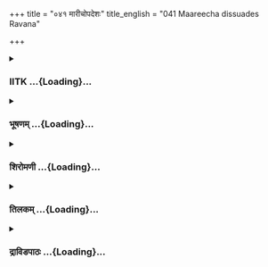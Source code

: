 +++
title = "०४१ मारीचोपदेशः"
title_english = "041 Maareecha dissuades Ravana"

+++
<div caption="श्रीराम-हरिसीताराममूर्ति-घनपाठिभ्यां वचनम्" class="audioEmbed" src="https://archive.org/download/Ramayana-recitation-Sriram-harisItArAmamUrti-Ghanapaati-v2/Kanda_3/Kanda_3_ARK-041-Maaricho_Upadeshaha.mp3"></div>

<div class="js_include collapsed" newlevelforh1="3" title="IITK" unfilled url="/purANam/rAmAyaNam/audIchya-pAThaH/iitk/3_araNyakANDam/04-sItApaharaNam/041_mArIchopadeshaH.md">
<details><summary><h3>IITK ...{Loading}...</h3></summary>

Maricha's admonitions and warnings to Ravana



#### श्लोकः
##### मूलम्
आज्ञप्तो राजवद्वाक्यं प्रतिकूलं निशाचरः।  
अब्रवीत्परुषं वाक्यं मारीचो राक्षसाधिपम्॥3.41.1॥

##### शब्दार्थः
निशाचरः demon, प्रतिकूलम् adversely, राजवत् royal, आज्ञप्तः commanded, मारीचः Maricha, राक्षसाधिपम् to the king of the demons, परुषम् harsh, वाक्यम् words, अब्रवीत् said.

##### आङ्ग्लानुवादः
At this royal command which was against his interest Maracha used harsh words to the demonkingः



#### श्लोकः
##### मूलम्
केनायमुपदिष्टस्ते विनाशः पापकर्मणा।  
सपुत्रस्य सराष्ट्रस्य सामात्यस्य निशाचर॥3.41.2॥

##### शब्दार्थः
निशाचर Ravana, सपुत्रस्य with your sons, सराष्ट्रस्य with the kingdom, सामात्यस्य with the ministers, ते to you, अयम् this, विनाशः destruction, पापकर्मणा sinful action, केन by whom, उपदिष्टः advised.

##### आङ्ग्लानुवादः
Who is that sinner who has given you this advice which will spell destruction on you, your sons, your kingdom and your ministers ?



#### श्लोकः
##### मूलम्
कस्त्वया सुखिना राजन्नाभिनन्दति पापकृत्।  
केनेदमुपदिष्टं ते मृत्युद्वारमुपायतः॥3.41.3॥

##### शब्दार्थः
राजन् king, कः who, पापकृत् sinner, सुखिना happy one, त्वया by you, नाभिनन्दति not tolerate, मृत्युद्वारम् death gate, इदम् this, केन by whom, ते you, उपायतः cunningly, उपदिष्टम्  advised.

##### आङ्ग्लानुवादः
Which sinner is not able to see you happy? O king by whom is this gate of death  
shown to you cunningly?



#### श्लोकः
##### मूलम्
शत्रवस्तव सुव्यक्तं हीनवीर्या निशाचराः।  
इच्छन्ति त्वां विनश्यन्तमुपरुद्धं बलीयसा॥3.41.4॥

##### शब्दार्थः
तव your, शत्रवः enemies, हीनवीर्याः deprived of valour, निशाचराः demons, त्वाम् you, बलीयसा by a strong person, उपरुद्धम् obstructed, विनश्यन्तम् being destroyed, इच्छन्ति they like, सुव्यक्तम् it is very clear,

##### आङ्ग्लानुवादः
This is clear that your enemy demons are now powerless. Hence they want you to be engaged with a stronger power and be destroyed.



#### श्लोकः
##### मूलम्
केनेदमुपदिष्टं ते क्षुद्रेणाहितवादिना।  
यस्त्वामिच्छति नश्यन्तं स्वकृतेन निशाचर॥3.41.5॥

##### शब्दार्थः
निशाचर O nightwalker (Ravana), यः he who, त्वाम् to you, स्वकृतेन by your own action, नश्यन्तम् being destroyed, इच्छति wishes, क्षुद्रेण by a mean fellow, अहितवादिना one who gives wrong advice, केन by whom, इदम् this, ते to you, उपदिष्टम् advised.

##### आङ्ग्लानुवादः
O Ravana by which mean fellow is this advice given against your welfare? Who wants you to be destroyed by your own action.



#### श्लोकः
##### मूलम्
वध्याः खलु न हन्यन्ते सचिवास्तव रावण।  
ये त्वामुत्पथमारूढं न निगृह्णन्ति सर्वशः॥3.41.6॥

##### शब्दार्थः
रावण Ravana, उत्पथम् wrong path, आरूढम् you ascended, त्वाम् you, ये those, सर्वशः by all means, न निगृह्णन्ति do not prevent, तव सचिवाः your ministers, वध्याः खलु deserve to be slayed, न हन्यन्ते they are not slain?

##### आङ्ग्लानुवादः
O Ravana the ministers should have prevented you by all means from adopting this  wrong path. Since they have not done so, they deserve to be spain.



#### श्लोकः
##### मूलम्
अमात्यैः कामवृत्तो हि राजा कापथमाश्रितः।  
निग्राह्यस्सर्वथा सदभिर्न निग्राह्यो निगृह्यसे॥3.41.7॥

##### शब्दार्थः
कामवृत्तः lustful, कापथम् evil path, आश्रितः resorted to, राजा king, सद्भिः by the good people, अमात्यैः by ministers, सर्वथा always, निग्राह्यः हि should be stopped, निग्राह्यः prevent, न निगृह्यसे not prevented.

##### आङ्ग्लानुवादः
Good ministrers should always prevent a lustful king from taking resourse to an evil path. Why were you not stopped, even though you deserve to be checked.



#### श्लोकः
##### मूलम्
धर्ममर्थं च कामं च यशश्च जयतां वर।  
स्वामिप्रसादात्सचिवाः प्राप्नुवन्ति निशाचर॥3.41.8॥

##### शब्दार्थः
जयताम् among the successful, वर best, निशाचर demons, Ravana, सचिवाः ministers, धर्मम् righteousness, अर्थं च prosperity, कामं च and pleasures, यशश्च and fame, स्वामिप्रसादात् by the grace of the king, प्राप्नुवन्ति attain.

##### आङ्ग्लानुवादः
O Ravana  the best among the successful ministers attain piety, prosperity, pleasures and fame by the grace of the king.



#### श्लोकः
##### मूलम्
विपर्यये तु तत्सर्वं व्यर्थं भवति रावण।  
व्यसनं स्वामिवैगुण्यात्प्राप्नुवन्तीतरे जनाः॥3.41.9॥

##### शब्दार्थः
रावण Ravana, विपर्यये if it be otherwise, तत् then, सर्वम् everything (the four attainments), व्यर्थं भवति will become useless, स्वामि वैगुण्यात् by the vices of the king, इतरे जनाः others, व्यसनम् calamity, प्राप्नुवन्ति suffer.

##### आङ्ग्लानुवादः
Otherwise evrything will become useless, O Ravana  Others will suffer calamities on account of their master's vices.



#### श्लोकः
##### मूलम्
राजमूलो हि धर्मश्च जयश्च जयतां वर।  
तस्मात्सर्वास्ववस्थासु रक्षितव्या नराधिपाः॥3.41.10॥

##### शब्दार्थः
जयताम् among the victorious, वर best one, धर्मश्च righteousness, जयश्च victory, राजमूलः the king is the root, हि indeed, तस्मात् therefore, सर्वासु in all, अवस्थासु stages, नराधिपाः kings, रक्षितव्याः deserve to be protected.

##### आङ्ग्लानुवादः
O Ravana, the best among the victorious indeed the king is at the root of righteousness and victory.Therefore, the king should be protected by all at every stage.



#### श्लोकः
##### मूलम्
राज्यं पालयितुं शक्यं न तीक्ष्णेन निशाचर।  
न चापि प्रतिकूलेन नाविनीतेन राक्षस॥3.41.11॥

##### शब्दार्थः
राक्षस demons, निशाचर nightwalker, तीक्ष्णेन by a rude one, राज्यम् kingdom, पालयितुम् to rule, न शक्यम् is not possible, प्रतिकूलेन by a hostile one, न not, अविनीतेन by an impolite one, न not.

##### आङ्ग्लानुवादः
O nightwalking demon  a kingdom cannnot be governed by a king who is rude or hostile or impolite.



#### श्लोकः
##### मूलम्
ये तीक्ष्णमन्त्रास्सचिवा भज्यन्ते सह तेन वै।  
विषमे तुरगा श्शीघ्रा मन्दसारथयो यथा॥3.41.12॥

##### शब्दार्थः
ये whoever, सचिवाः ministers, तीक्ष्णमन्त्राः who adopt improper strategies, मन्दसारथयः when the charioteer is driving slow, शीघ्राः swiftly, तुरगाः horses, विषमे यथा on a rugged surface, likewise, तेन by that, सह along with, भज्यन्ते वै are overthrown.

##### आङ्ग्लानुवादः
Ministers who adopt improper strategies go down along with the king just like swift horses driven by a slow charioteer on a rugged terrain.



#### श्लोकः
##### मूलम्
बहवस्साधवो लोके युक्ता धर्ममनुष्ठिताः।  
परेषामपराधेन विनष्टास्सपरिच्छदाः॥3.41.13॥

##### शब्दार्थः
लोके in this world, युक्ताः engaged, धर्मम् rightful duty, अनुष्ठिताः following, बहवः many, साधवः pious, परेषाम् of others, अपराधेन by their mistakes, सपरिच्छदाः along with their kith and kin, विनष्टाः ruined.

##### आङ्ग्लानुवादः
Persons who walk the righteous path go down in this world along with their kith and kin due to the mistakes committed by others .



#### श्लोकः
##### मूलम्
स्वामिना प्रतिकूलेन प्रजास्तीक्ष्णेन रावण।  
रक्ष्यमाणा न वर्धन्ते मेषा गोमायुना यथा॥3.41.14॥

##### शब्दार्थः
रावण Ravana, प्रतिकूलेन by an unfavourable, तीक्ष्णेन by a rude one, स्वामिना by the  master, रक्ष्यमाणाः protected, प्रजाः people, गोमायुना by a jackal, मेषाः यथा like sheep, न वर्धन्ते do not grow.

##### आङ्ग्लानुवादः
O Ravana, people who are ruled by a cruel and hostile king will not grow like the sheep protected by a jackal.



#### श्लोकः
##### मूलम्
अवश्यं विनशिष्यन्ति सर्वे रावण राक्षसाः।  
येषां त्वं कर्कशो राजा दुर्बुद्धिरजितेन्द्रियः॥3.41.15॥

##### शब्दार्थः
रावण O Ravana, येषाम् of whom, कर्कशः  rude , दुर्बुद्धिः evilminded, अजितेन्द्रियः having no control over the senses, त्वम् you, राजा king, सर्वे all, राक्षसाः demons, अवश्यम् surely, विनशिष्यन्ति perish.

##### आङ्ग्लानुवादः
Under a rude, crooked king whose senses are not under his control the demons will surely perish.



#### श्लोकः
##### मूलम्
तदिदं काकतालीयं घोरमासादितं मया।  
अत्र किं शोचनीयस्त्वं ससैन्यो विनशिष्यसि॥3.41.16॥

##### शब्दार्थः
मया I, काकतालीयम् accidental, घोरम् dreadful, तत् that, इदम् this, आसादितम् reached, अत्र here, किम् what, त्वम् you, शोचनीयः deplorable, ससैन्यः along with your army, विनशिष्यसि   will perish.

##### आङ्ग्लानुवादः
I am faced with  this dreadful disaster accidentally. You will not only be in a miserable state because of your misdeeds, you will perish along with your army.



#### श्लोकः
##### मूलम्
मां निहत्य तु रामश्च न चिरात्त्वां वधिष्यति।  
अनेन कृतकृत्योऽस्मि म्रियेयमरिणा हतः॥3.41.17॥

##### शब्दार्थः
रामः Rama, माम् me, निहत्य after killing, न चिरात् soon, त्वाम् you, वधिष्यति will kill, अरिणा by the enemy, हतः slayed, म्रियेयम् I will die, अनेन by this, कृतकृत्यः accomplished, अस्मि I will be.

##### आङ्ग्लानुवादः
Rama will kill you not long after killing me.Hence even if I die in the hands of the enemy, my desire will be fulfilled.



#### श्लोकः
##### मूलम्
दर्शनादेव रामस्य हतं मामवधारय।  
आत्मानं च हतं विद्धि हृत्वा सीतां सबान्धवम्॥3.41.18॥

##### शब्दार्थः
रामस्य Rama's, दर्शनादेव by mere sight, माम् me, हतम् a dead one, अवधारय presume, सीताम् Sita, हृत्वा abducting, सबान्धवम् along with your kith and kin, आत्मानम् yourself, हतम् killed, विद्धि  understand.

##### आङ्ग्लानुवादः
Yu most understand that if I die at the very sight of Rama, you along with your relatives will perish with the abduction of Sita.



#### श्लोकः
##### मूलम्
आनयिष्यसि चेत्सीतामाश्रमात्सहितो मया।  
नैवत्वमसि नाहं च नैव लङ्का न राक्षसाः॥3.41.19॥

##### शब्दार्थः
मया सहितः along with me, आश्रमात् from the hermitage, सीताम् Sita, आनयिष्यसि चेत् if you bring, त्वम् नैव असि you will not survive, अहं च I also, न लङ्का nor Lanka, नैव not, राक्षसाः  
demons, न not.

##### आङ्ग्लानुवादः
If you bring Sita from the hermitage with my assistance, know that none of us will surviveyou nor I, nor Lanka , nor the demons.



#### श्लोकः
##### मूलम्
निवार्यमाणस्तु मया हितैषिणा न मृष्यसे वाक्यमिदं निशाचर।  
परेतकल्पा हि गतायुषो नरा हितं न गृह्णन्ति सुहृद्भिरीरितम्॥3.41.20॥

##### शब्दार्थः
निशाचर Ravana, हितैषिणा by your wellwisher, मया by me, निवार्यमाणः  warned, इदम् this, वाक्यम् words, न मृष्यसे do not comprehend, गतायुषः men of reduced life span, परेतकल्पाः almost dead, नराः people, सुहृद्भिः by friends, ईरितम् told, हितम्  good advice, न गृह्णन्ति हि not accept.

##### आङ्ग्लानुवादः
O Ravana, you do not understand this word of warning coming from your wellwisher. Men who are going to die do not heed the advice given by their friends.  

#### समाप्तिः
 श्रीमद्रामायणे वाल्मीकीय आदिकाव्ये अरण्यकाण्डे एकचत्वारिंशस्सर्गः॥  
Thus ends the fortyfirst sarga of Aranyakanda of the holy Ramayana the first epic composed by sage Valmiki.

</details>
</div>
<div class="js_include collapsed" newlevelforh1="3" title="भूषणम्" unfilled url="/purANam/rAmAyaNam/audIchya-pAThaH/TIkA/bhUShaNa_iitk/3_araNyakANDam/04-sItApaharaNam/041_mArIchopadeshaH.md">
<details><summary><h3>भूषणम् ...{Loading}...</h3></summary>



आज्ञप्तो ऽराजवद्वाक्यं प्रतिकूलं निशाचरः ।  

अब्रवीत् परुषं वाक्यं मरीचो राक्षसाधिपम्  ॥  ३।४१।१  ॥   

येन सर्वात्मना वर्ज्यं प्रातिकूल्यं हितैषिणाम् । सर्वलोकानुकूलं तमाश्रये
रघुनायकम्  ॥  आज्ञप्त इत्यादि । अराजवत् यदा रामप्रातिकूल्ये
प्रवृत्तस्तदैव राजत्वं गतमिति मुनेराशयः । यद्वा राजवत् राजार्हं
"तदर्हम्" इत्यर्हार्थं वतिः । यद्वा राजवदिति पूर्वसर्गोक्तमौद्धत्यं
लक्ष्यते । वाक्यं वाक्यार्थानुष्ठानं मृगरूपमासाद्य त्वया
गन्तव्यमित्येवंरूपं प्रतीत्यर्थः । यद्वा प्रतिकूलं वाक्यम् आज्ञप्तः
चोदितः उक्त इत्यर्थः  ॥  ३।४१।१  ॥   

  

केनायमुपदिष्टस्ते विनाशः पापकर्मणा ।  

सपुत्रस्य सराष्ट्रस्य सामात्यस्य निशाचर  ॥  ३।४१।२  ॥   

विनाशः विनाशोपायः  ॥  ३।४१।२  ॥   

  

कस्त्वया सुखिना राजन्नाभिनन्दति पापकृत् ।  

केनेदमुपदिष्टं ते मुत्युद्वारमुपायतः  ॥  ३।४१।३  ॥   

सुखिना त्वया, अवस्थानमिति शेषः । मृत्युद्वारं मृत्युद्वारतुल्यमिदं
कार्यम् । उपायतः व्याजेन  ॥  ३।४१।३  ॥   

  

शत्रवस्तव सुव्यक्तं हीनवीर्या निशाचराः ।  

इच्छन्ति त्वां विनश्यन्तमुपरुद्धं बलीयसा  ॥  ३।४१।४  ॥   

बलीयसा रामेण । उपरुद्धम् आक्रान्तम् । अत एव विनश्यन्तं त्वामिच्छन्ति
त्वद्विनाशं रामविरोधमुखेनेच्छन्तीत्यर्थः  ॥  ३।४१।४  ॥   

  

केनेदमुपदिष्टं ते क्षुद्रेणाहितवादिना ।  

यस्त्वामिच्छति नश्यन्तं स्वकृतेन निशाचर  ॥  ३।४१।५  ॥   

न केवलं शत्रवः तत्रापि क्षुद्रा एवेदं कार्यमिच्छन्तीत्याह केनेति ।
स्वकृतेन त्वत्कृताकृत्येन  ॥  ३।४१।५  ॥   

  

वध्याः खलु न हन्यन्ते सचिवास्तव रावण ।  

ये त्वामुत्पथमारुढं न निगृङ्णन्ति सर्वशः  ॥  ३।४१।६  ॥   

ये उत्पथं लोकशास्त्रविरुद्धमार्गम् । आरूढं प्रविष्टं त्वां न निगृह्णन्ति
तस्मान्मार्गान्न निवर्तयन्ति ते सचिवाः वध्याः वधार्हाः  ॥  ३।४१।६  ॥   

  

अमात्यैः कामवृत्तो हि राजा कापथमाश्रितः ।  

निग्राह्यः सर्वथा सद्भिर्न निग्राह्यो निगृह्यसे  ॥  ३।४१।७  ॥   

एतदुपयुक्तत्वेन सचिवकर्तव्यं दर्शयन् प्रकृते तदभावं चतुर्थपादेनाह
अमात्यैरिति । कापथं कुमार्गम् । निग्राह्यः निवर्तनीयः  ॥  ३।४१।७  ॥   

  

धर्ममर्थं च कामं च यशश्च जयतां वर ।  

स्वामिप्रसादात् सचिवाः प्राप्नुवन्ति निशाचर  ॥  ३।४१।८  ॥   

स्वामिप्रसादात् स्वामिनः प्रसन्नभावात्, स्वामिसाद्गुण्यादित्यर्थः  ॥ 
३।४१।८  ॥   

  

विपर्यये तु तत्सर्वं व्यर्थं भवति रावण ।  

व्यसनं स्वामिवैगुण्यात् प्राप्नुवन्तीतरे जनाः  ॥  ३।४१।९  ॥   

विपर्यये स्वामिवैगुण्ये । स्वामिवैगुण्यान्न केवलममात्या एव नश्यन्ति
किन्तु तदितरे ऽपि जना इत्याह व्यसनमिति  ॥  ३।४१।९  ॥   

  

राजमूलो हि धर्मश्च जयश्च जयतां वर ।  

तस्मात्सर्वास्ववस्थासु रक्षितव्या नराधिपाः  ॥  ३।४१।१०  ॥   

उक्तमर्थमुपसंहरति तस्मादिति  ॥  ३।४१।१०  ॥   

  

राज्यं पालयितुं शक्यं न तीक्ष्णेन निशाचर ।  

न चापि प्रतिकूलेन नाविनीतेन राक्षस  ॥  ३।४१।११  ॥   

तीक्ष्णेन क्रूरदण्डेन । प्रतिकूलेन प्रजाविरुद्धेन । अविनीतेन
इन्द्रियजयरहितेन । "विनयो हीन्द्रियजयः" इति कामन्दकः  ॥  ३।४१।११  ॥   

  

ये तीक्ष्णमन्त्राः सचिवा भज्यन्ते सह तेन वै ।  

विषमे तुरगाः शीघ्रा मन्दसारथयो यथा  ॥  ३।४१।१२  ॥   

तीक्ष्णमन्त्राः तीक्ष्णोपायप्रयोक्तारः । तेन स्वमन्त्रग्राहिणा राज्ञा सह
। विषमे निम्नोन्नतप्रदेशे । शीघ्रगास्तुरगाः मन्दसारथयः अपटुसारथयः सन्तः
। यथा सारथिना सह नश्यन्ति नथेत्यर्थः  ॥  ३।४१।१२  ॥   

  

बहवः साधवो लोके युक्ता धर्ममनुष्ठिताः ।  

परेषामपराधेन विनष्टाः सपरिच्छदाः  ॥  ३।४१।१३  ॥   

उत्तरश्लोके वक्ष्यमाणस्य सामान्यन्यायं दर्शयति बहव इति । साधवो धर्मज्ञाः
। युक्ताः नीतिमार्गनिष्ठाः । धर्मम् अनुष्ठिताः अनुष्ठितवन्तः ।
"गत्यर्थाकर्मक" इत्यादिना कर्तरिक्तः । सपरिच्छदाः सपरिवाराः  ॥  ३।४१।१३
 ॥   

  

स्वामिना प्रतिकूलेन प्रजास्तीक्ष्णेन रावण ।  

रक्ष्यमाणा न वर्धन्ते मेषा गोमायुना यथा  ॥  ३।४१।१४  ॥   

गोमायुना क्रोष्ट्रा । स हि मेषघातुक इति प्रसिद्धिः  ॥  ३।४१।१४  ॥   

  

अवश्यं विनशिष्यन्ति सर्वे रावण राक्षसाः ।  

येषां त्वं कर्कशो राजा दुर्बुद्धिरजितेन्द्रियः  ॥  ३।४१।१५  ॥   

कर्कशः क्रूरबुद्धिः  ॥  ३।४१।१५  ॥   

  

तदिदं काकतालीयं घोरमासादितं मया ।  

अत्रैव शोचनीयस्त्वं ससैन्यो विनशिष्यसि  ॥  ३।४१।१६  ॥   

काकतालीयं यादृच्छिकम् । घोरं भयङ्करमिदं कृत्यं मया आसादितं ततो नाहं
शोच्यः, नहि प्रमादविपन्नः शोच्य इति भावः । यद्वा ससैन्यस्त्वं
विनशिष्यसीत्यत्रैव कृत्ये त्वं मे शोचनीयः बुद्धिपूर्वकारी त्वमेव हि
शोच्य इति भावः । यद्वा ससैन्यो विनशिष्यसीति यत् तदिदं काकतालीयं घोरं
कार्यं त्वया आसादितम् । अत्रैव मया त्वं शोचनीयः । हन्त दैवान्महाननर्थो
राज्ञ उपस्थित इति शोचामीत्यर्थः  ॥  ३।४१।१६  ॥   

  

मां निहत्य तु रामश्च नचिरात्त्वां वधिष्यति ।  

अनेन कृतकृत्यो ऽस्मि म्रिये यदरिणा हतः  ॥  ३।४१।१७  ॥   

दर्शनादेव रामस्य हतं मामुपधारय ।  

आत्मानं च हतं विद्धि हृत्वा सीतां सबान्धवम्  ॥  ३।४१।१८  ॥   

आनयिष्यसि चेत् सीतामाश्रमात् सहितो मया ।  

नैव त्वमसि नाहं च नैव लङ्का न राक्षसाः  ॥  ३।४१।१९  ॥   

त्वयि विद्यमाने मम का हानिरित्यत्राह मामिति । नचिरात् क्षणेनैव । अहं न
शोयनीय इत्यत्र हेतुमाह अनेनेति । तवारिणा रामेण हतो म्रिये इति यत् अनेन
हेतुना कृतकृत्यो ऽस्मि ।
विश्वामित्रयागसंरक्षणप्रभृतिखरादिवधान्तातिमानुषचारित्रानुस्मृतिकृतासाधारणमहिमस्फूर्त्या
राघवं परमपुरुषं निश्चितवतो मम तत्करप्रापितमरणस्य परमपुरुषार्थत्वादिति
भावः । तथोक्तं नृसिंहपुराणे "रामादपि हि मर्तव्यं मर्तव्यं रावणादपि ।
उभयोरपि मर्तव्ये वरं रामान्न रावणात्  ॥ " इति। यद्वा त्वत्तो
निरुपाधिकवधाच्छत्रुहस्ताद्वधो निःश्रेयसकर इति भावः  ॥  ३।४१।१७१९  ॥   

  

निवार्यमाणस्तु मया हितैषिणा न मृष्यसे वाक्यमिदं निशाचर ।  

परेतकल्पा हि गतायुषो नरा हितं न गृह्णन्ति सुहृद्भिरीरितम्  ॥  ३।४१।२०
 ॥   

इत्यार्षे श्रीरामायणे वाल्मीकीये आदिकाव्ये श्रीमदारण्यकाण्डे
एकचत्वारिंशः सर्गः  ॥  ४१  ॥   

उक्तमर्थं न्यायप्रदर्शनेन प्रतिपादयति निवार्यमाण इति । हिर्हेतौ ।
यस्मात् गतायुषो नराः हितं न गृह्णन्ति तस्माद्वाक्यमिदं न मृष्यसे न सहसे,
गतायुष्कत्वाद्धितं न गृह्णासीत्यर्थः । परेतकल्पाः आसन्नमरणाः ।
ईषदसमाप्तौ कल्पप्प्रत्ययः  ॥  ३।४१।२०  ॥   

इति श्रीगोविन्दराजविरचिते श्रीरामायणभूषणे रत्नमेखलाख्याने
आरण्यकाण्डव्याख्याने एकचत्वारिंशः सर्गः  ॥  ४१  ॥   



</details>
</div>
<div class="js_include collapsed" newlevelforh1="3" title="शिरोमणी" unfilled url="/purANam/rAmAyaNam/audIchya-pAThaH/TIkA/shiromaNI_iitk/3_araNyakANDam/04-sItApaharaNam/041_mArIchopadeshaH.md">
<details><summary><h3>शिरोमणी ...{Loading}...</h3></summary>



रावणपरुषवचनश्रवणानन्तरकालिकं मारीचवृत्तान्तमाह--आज्ञप्त इत्यादिभिः ।
इत्यनेन प्रकारेण रावणेन प्रतिकूलमाज्ञप्तो निश्शङ्को रावणात् शङ्कारहितो
मारीचो राजवत् परुषं वाक्यं राक्षसाधिपमब्रवीत्  ॥  ३।४१।१  ॥   

  

तद्वचनाकारमाह--केनेति । हे निशाचर पुत्रादिसहितस्य तव अयं सीतापहारो
विनाशः विध्वंसोपायः केन पापकर्मणा उपदिष्टः  ॥  ३।४१।२  ॥   

  

क इति । सुखिना त्वया करणेन कः पापकृत् नाभिनन्दति अत एव हेतोः उपायतो
मृत्युद्वारं केनोपदिष्टम्  ॥  ३।४१।३  ॥   

  

शत्रव इति । हे निशाचर हीनवीर्याः तव शत्रवः बलीयसा अतिबलवता
शत्रुणोपरुद्धम् अत एव विनश्यन्तं त्वामिच्छन्ति  ॥  ३।४१।४  ॥   

  

तदेव भङ्ग्यन्तरेणाह--केनेति । स्वकृतेन क्षुद्रेण कर्मणा विनश्यन्तं त्वां
य इच्छति तेनाहितबुद्धिना केनेदमुपदिष्टम्  ॥  ३।४१।५  ॥   

  

उचितवधोपेक्षा ते न युक्तेति बोधयन्नाह--वध्या इति । उत्पथमारूढं त्वां ये
न निगृह्णन्ति ते वध्याः सर्वशः सचिवा न वध्यन्ते खलु अनुचितमेतदित्यर्थः
 ॥  ३।४१।६  ॥   

  

अमात्यैरिति । कामवृत्तः अत एव कापथमाश्रितो राजा सद्भिरमात्यैः निग्राह्यः
स कापथमाश्रितः अत एव निग्राह्यस्त्वं न गृह्यसे ग्राह्यत्वेन न
स्वीक्रियसे  ॥  ३।४१।७  ॥   

  

कापथमाश्रितो राजा ऽवश्यं निग्राह्य इत्यत्र हेतुमाह--धर्ममिति । हे निशाचर
सचिवाः स्वामिप्रसादात् धर्मादीन् प्राप्नुवन्ति विपर्यये
स्वामिप्रसादाभावे तु तत्सर्वं धर्मादिकं व्यर्थं भवति स्वामिवैगुण्यादेव
इतरे जनाः व्यसनं दुःखं प्राप्नुवन्ति  ॥  ३।४१।८९  ॥   

  

राजेति । धर्मो यशश्च राजमूल एव तस्मात् हेतोः सर्वास्ववस्थासु नराधिपाः
रक्षितव्याः  ॥  ३।४१।१०  ॥   

  

राज्यमिति । हे निशाचर तीक्ष्णेन पुरुषेण राज्यं पालयितुं न शक्यम्
अतिप्रतिकूलेन सर्वानिष्टकारकेन न अविनीतेन महात्मसु नम्रतारहितेन च न  ॥ 
३।४१।११  ॥   

  

ये इति । ये सचिवास्तीक्ष्णमन्त्रास्तैक्ष्योपदेष्टारः तैः सचिवैः तेन
राज्ञा सह भुज्यन्ते दुःखानीति शेषः । तत्र दृष्टान्तः--मन्दसारथयः मन्दः
प्रज्ञाहीनः सारथिर्येषां ते रथाः विषमेषु उन्नतनिम्नप्रदेशेषु यथा  ॥ 
३।४१।१२  ॥   

  

बहव इति । अयं श्लोकः समनन्तरं व्याख्यातः  ॥  ३।४१।१३  ॥   

  

स्वामिनेति । प्रतिकूलेन अननुकूलाचरणशीलेन तीक्ष्णेन उग्रदण्डदात्रा
स्वामिना रक्ष्यमाणा अपि प्रजाः गोमायुना हिंसकेन रक्ष्यमाणा मृगा इव न
वर्धन्ते  ॥  ३।४१।१४  ॥   

  

अवश्यमिति । हे रावण येषां त्वं राजा ते सर्वे राक्षसा अवश्यं विनशिष्यन्ति
विनङ्क्ष्यन्ति  ॥  ३।४१।१५  ॥   

  

तदिति । तत् भवद्दुर्वृत्तत्वात् हेतोः इदं घोरं दुःखमित्यर्थः, काकतालीयं
काकतालीयन्यायेन अकस्मात् मया आसादितं प्राप्तम् अत्रास्मिन् दुर्वृत्ते
ससैन्यस्त्वं विनशिष्यसि अतस्त्वं शोचनीयो ऽसि  ॥  ३।४१।१६  ॥   

  

मामिति । असौ रामः मां निहत्य अचिरात् शीघ्रं त्वां वधिष्यति अनेन हेतुना
अरिणा हतो ऽप्यहं कृतकृत्यो ऽस्मि एतेन तव वधाभावे जीवलोकोपद्रवः स्यात्
वधे तु निवृत्तिरिति हेतुः सूचितः  ॥  ३।४१।१७  ॥   

  

विध्वंसो ऽवश्यं भवितेत्याह--दर्शनादिति । रामस्य दर्शनादेव मां हतमवधारय
सीतां हृत्वा तु सबान्धवमात्मानं हतं विद्धि  ॥  ३।४१।१८  ॥   

  

आनयिष्यसीति । मया सहितस्त्वं चेत् यदि सीतामानयिष्यसि आनेष्यसि तर्हि
त्वदादयो न  ॥  ३।४१।१९  ॥   

  

निवार्यमाण इति । हि यतः गतायुषः अत एव परेतकल्पाः ईषदपरिसमाप्तमरणाः नराः
सुहृद्भिः ईरितं कथितं हितं वचो न गृह्णन्ति अत एव हितैषिणा मया
निवार्यमाणस्त्वमिदं हितं वाक्यं न मृष्यसे सहसे  ॥  ३।४१।२०  ॥   

  

इति श्रीमद्वाल्मीकीयरामायणव्याख्याने रामायणशिरोमणावारण्यकाण्डे
एकचत्वारिंशः सर्गः  ॥  ३।४१  ॥   

  



</details>
</div>
<div class="js_include collapsed" newlevelforh1="3" title="तिलकम्" unfilled url="/purANam/rAmAyaNam/audIchya-pAThaH/TIkA/tilaka_iitk/3_araNyakANDam/04-sItApaharaNam/041_mArIchopadeshaH.md">
<details><summary><h3>तिलकम् ...{Loading}...</h3></summary>



राजवद्राजयोग्यं रावणेनाज्ञप्तो रामलक्ष्मणप्रतारणरूपं कार्यं
प्रतिकूलमन्यथा वधं करिष्यामीत्येवं प्रतिकूलवाक्यसहितं यथाज्ञप्तो
मृत्येर्निःशङ्को मारीचः परुषं शब्दतो ऽर्थतश्च वाक्यमब्रवीत्  ॥  ३।४१।१
 ॥   

  

विनाशो विनाशोपायः  ॥  ३।४१।२  ॥   

  

सुखिना त्वया सहावस्थानमिति शेषः  ॥  ३।४१।३  ॥   

  

तथोपदेष्टारस्त्वत्तो हीनवीर्यास्तव शत्रवः ये त्वां त्वत्तो बलवत्तरेण
शत्रुणोपरुद्धं विनश्यन्तं द्रष्टुमिच्छन्ति  ॥  ३।४१।४  ॥   

  

स्वकृतेन स्वनिर्मितविनाशोपायेन  ॥  ३।४१।५  ॥   

  

ये त्वामेवं कुपथमारूढं न निगृह्णन्ति न वारयन्त्यमात्यास्ते वध्या
वधयोग्याः कुतस्त्वया न वध्यन्त इत्यर्थः  ॥  ३।४१।६  ॥   

  

तत्र नीतिशास्त्रमाह अमात्यैरिति  ॥  ३।४१।७  ॥   

  

कुतस्तैरेवमनुष्ठेयं तत्राह-- धर्ममिति  ॥  ३।४१।८  ॥   

  

विपर्यये स्वामिवैगुण्ये । तत्र न केवलं तेषामेव व्यसनप्राप्तिः, किं तु
सर्वजनानाम् । तदाह-- इतरे जना इति । अपीति शेषः  ॥  ३।४१।९,१०  ॥   

  

तीक्ष्णेन क्रूरदण्डेन । प्रतिकूलेन स्वप्रकृतीनामिति शेषः  ॥  ३।४१।११  ॥   

  

तीक्ष्णमन्त्रास्तीक्ष्णोपायप्रयोक्तारस्तेन तन्मन्त्रग्राहिणा राज्ञा सह
भुज्यन्ते स्वसमतया स्थाप्यन्ते । मन्दो मन्दबुद्धिः सारथिर्येषां ते रथा
यथा विषमे सारथिभिः सह नश्यन्ति तथा ते राजानो मन्त्रिभिः सह नश्यन्ति  ॥ 
३।४१।१२  ॥   

  

युक्तधर्ममनुष्ठिता युक्तधर्मानुष्ठातारः । साधवो नीतिमार्गनिष्ठाः ।
सपरिच्छदाः सपरिजनाः  ॥  ३।४१।१३  ॥   

  

तीक्ष्णदण्डेन प्रजानां प्रतिकूलेन रक्ष्यमाणाः प्रजा न वर्धन्ते गोमायुना
मृगघातकजीवेन रक्ष्यमाणा मृगा इव  ॥  ३।४१।१४  ॥   

  

ककशः क्रूरबुद्धिः कठिनश्च  ॥  ३।४१।१५  ॥   

  

तदिदं त्वत्तो मरणरूपं घोरं काकतालीयमाकस्मिकं मया ऽ ऽसादितं यद्यपि तथापि
तत्प्रति न मया शोकः क्रियते "जातस्य हि ध्रुवो मृत्युः" इति न्यायात् ।
तथापि त्वं ससैन्यो विनशिष्यसि यद्यत्रार्थे त्वं मया शोचनीयो ऽसि  ॥ 
३।४१।१६  ॥   

  

ननु मम मरणं कथं निश्चितं तत्राह-- मामिति । मां निहत्य रामस्त्वां
सबान्धवमचिराद्वधिष्यति । तस्मादुभयथापि मरणं निश्चितं त्वत्तो वा रामाद्वा
। तत्रानेन वधेन कृतकृत्यो ऽस्मि । यन्मृधे रणे ऽरिणा हतो म्रिये । राजतो
बलान्मरणापेक्षया रणे शत्रुतो मृत्योः स्वर्गदत्वादाद्यमृत्योरपमृत्युत्वेन
दुर्मरणत्वेन शास्त्रे उक्ते राज्ञा मारितस्य
शौचोदकदानाद्यभावश्रवणाद्रामतो मरणेन कृतकृत्यो ऽहमिति व्यङ्ग्यम् । ईदृशं
ज्ञानं चास्य तपसा योगेन च शुद्धचित्तत्वादिति बोध्यम्  ॥  ३।४१।१७  ॥   

  

आत्मानं रावणम् । सबान्धवमात्मानमित्यन्वयः  ॥  ३।४१।१८  ॥   

  

कदाचिद्यदि मया जीवता सहैव सीतामानयिष्यसि तदा पश्चादपि सर्ववधो निश्चित
इत्यर्थः  ॥  ३।४१।१९  ॥   

  

न मृष्यसे प्रतिकूलबुद्ध्या न परिगृह्णासीत्यर्थः । परेतकल्पा मृतप्रायाः
 ॥  ३।४१।२०  ॥   

  

इति श्रीरामाभिरामे श्रीरामीये रामायणतिलके वाल्मीकीय आदिकाव्ये
ऽरण्यकाण्डे एकचत्वारिंशः सर्गः  ॥  ३।४१  ॥   

  



</details>
</div>
<div class="js_include collapsed" newlevelforh1="3" title="द्राविडपाठः" unfilled url="/purANam/rAmAyaNam/drAviDapAThaH/3_araNyakANDam/04-sItApaharaNam/041_mArIchopadeshaH.md">
<details><summary><h3>द्राविडपाठः ...{Loading}...</h3></summary>


आज्ञप्तोऽराजवद्वाक्यं प्रतिकूलं निशाचरः।  
अब्रवीत् परुषं वाक्यं मरीचो राक्षसाधिपम् ॥ 3.41.1 ॥   
केनायमुपदिष्टस्ते विनाशः पापकर्मणा।  
सपुत्रस्य सराष्ट्रस्य सामात्यस्य निशाचर ॥ 3.41.2 ॥   
कस्त्वया सुखिना राजन्नाभिनन्दति पापकृत्।  
केनेदमुपदिष्टं ते मुत्युद्वारमुपायतः ॥ 3.41.3 ॥   
शत्रवस्तव सुव्यक्तं हीनवीर्या निशाचराः।  
इच्छन्ति त्वां विनश्यन्तमुपरुद्धं बलीयसा ॥ 3.41.4 ॥   
केनेदमुपदिष्टं ते क्षुद्रेणाहितवादिना।  
यस्त्वामिच्छति नश्यन्तं स्वकृतेन निशाचर ॥ 3.41.5 ॥   
वध्याः खलु न हन्यन्ते सचिवास्तव रावण।  
ये त्वामुत्पथमारुढं न निगृङ्णन्ति सर्वशः ॥ 3.41.6 ॥   
अमात्यैः कामवृत्तो हि राजा कापथमाश्रितः।  
निग्राह्यः सर्वथा सद्भिर्न निग्राह्यो निगृह्यसे ॥ 3.41.7 ॥   
धर्ममर्थं च कामं च यशश्च जयतां वर।  
स्वामिप्रसादात् सचिवाः प्राप्नुवन्ति निशाचर ॥ 3.41.8 ॥   
विपर्यये तु तत्सर्वं व्यर्थं भवति रावण।  
व्यसनं स्वामिवैगुण्यात् प्राप्नुवन्तीतरे जनाः ॥ 3.41.9 ॥   
राजमूलो हि धर्मश्च जयश्च जयतां वर।  
तस्मात्सर्वास्ववस्थासु रक्षितव्या नराधिपाः ॥ 3.41.10 ॥   
राज्यं पालयितुं शक्यं न तीक्ष्णेन निशाचर।  
न चापि प्रतिकूलेन नाविनीतेन राक्षस ॥ 3.41.11 ॥   
ये तीक्ष्णमन्त्राः सचिवा भज्यन्ते सह तेन वै।  
विषमे तुरगाः शीघ्रा मन्दसारथयो यथा ॥ 3.41.12 ॥   
बहवः साधवो लोके युक्ता धर्ममनुष्ठिताः।  
परेषामपराधेन विनष्टाः सपरिच्छदाः ॥ 3.41.13 ॥   
स्वामिना प्रतिकूलेन प्रजास्तीक्ष्णेन रावण।  
रक्ष्यमाणा न वर्धन्ते मेषा गोमायुना यथा ॥ 3.41.14 ॥   
अवश्यं विनशिष्यन्ति सर्वे रावण राक्षसाः।  
येषां त्वं कर्कशो राजा दुर्बुद्धिरजितेन्द्रियः ॥ 3.41.15 ॥   
तदिदं काकतालीयं घोरमासादितं मया।  
अत्रैव शोचनीयस्त्वं ससैन्यो विनशिष्यसि ॥ 3.41.16 ॥   
मां निहत्य तु रामश्च नचिरात्त्वां वधिष्यति।  
अनेन कृतकृत्योऽस्मि म्रिये यदरिणा हतः ॥ 3.41.17 ॥   
दर्शनादेव रामस्य हतं मामुपधारय।  
आत्मानं च हतं विद्धि हृत्वा सीतां सबान्धवम् ॥ 3.41.18 ॥   
आनयिष्यसि चेत् सीतामाश्रमात् सहितो मया।  
नैव त्वमसि नाहं च नैव लङ्का न राक्षसाः ॥ 3.41.19 ॥   
निवार्यमाणस्तु मया हितैषिणा न मृष्यसे वाक्यमिदं निशाचर।  
परेतकल्पा हि गतायुषो नरा हितं न गृह्णन्ति सुहृद्भिरीरितम् ॥ 3.41.20 ॥   

</details>
</div>
